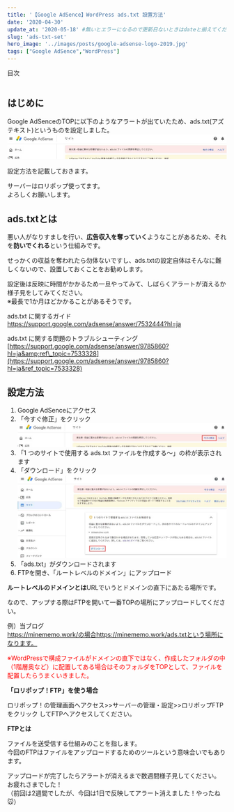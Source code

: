 ```yaml
---
title: '【Google AdSence】WordPress ads.txt 設置方法'
date: '2020-04-30'
update_at: '2020-05-18' #無いとエラーになるので更新日ないときはdateと揃えてください。
slug: 'ads-txt-set'
hero_image: '../images/posts/google-adsense-logo-2019.jpg'
tags: ["Google AdSence","WordPress"]
---
```


<div class="toc-title">目次</div>

```toc
```


はじめに
----

Google AdSenceのTOPに以下のようなアラートが出ていたため、ads.txt(アズテキスト)というものを設定しました。  
![ads-txtアラート](../images/posts/ads-txt01.jpg)

設定方法を記載しておきます。

サーバーはロリポップ使ってます。  
よろしくお願いします。

ads.txtとは
---------

悪い人がなりすましを行い、**広告収入を奪っていく**ようなことがあるため、それを**防いでくれる**という仕組みです。

せっかくの収益を奪われたら勿体ないですし、ads.txtの設定自体はそんなに難しくないので、設置しておくことをお勧めします。

設定後は反映に時間がかかるため一旦やってみて、しばらくアラートが消えるか様子見をしてみてください。  
※最長で1か月ほどかかることがあるそうです。

<div class="boxparts ref">
  <div class="title"></div>
  
ads.txt に関するガイド  
<https://support.google.com/adsense/answer/7532444?hl=ja>

ads.txt に関する問題のトラブルシューティング  
[https://support.google.com/adsense/answer/9785860?hl=ja&amp;ref\_topic=7533328](https://support.google.com/adsense/answer/9785860?hl=ja&ref_topic=7533328)
</div>


設定方法
----

1. Google AdSenceにアクセス
2. 「今すぐ修正」をクリック![ads-txt02](../images/posts/ads-txt02.jpg)
3. 「1 つのサイトで使用する ads.txt ファイルを作成する～」の枠が表示されます
4. 「ダウンロード」をクリック![ads-txt03](../images/posts/ads-txt03.jpg)
5. 「ads.txt」がダウンロードされます
6. FTPを開き、「ルートレベルのドメイン」にアップロード


<div class="boxparts point">
  <div class="title"></div>
  
**ルートレベルのドメインとは**URLでいうとドメインの直下にあたる場所です。  

なので、アップする際はFTPを開いて一番TOPの場所にアップロードしてください。

例）当ブログ  
https://minememo.work/の場合https://minememo.work/ads.txtという場所になります。

<span style="color: #ff0000;">※WordPressで構成ファイルがドメインの直下ではなく、作成したフォルダの中（1階層奥など）に配置してある場合はそのフォルダをTOPとして、ファイルを配置したらうまくいきました。</span>
</div>

<div class="boxparts memo">
  <div class="title"></div>
  
**「ロリポップ！FTP」を使う場合**   

ロリポップ！の管理画面へアクセス&gt;&gt;サーバーの管理・設定&gt;&gt;ロリポップFTPをクリック してFTPへアクセスしてください。
</div>


<div class="boxparts memo">
  <div class="title"></div>
  
**FTPとは**   

ファイルを送受信する仕組みのことを指します。  
今回のFTPはファイルをアップロードするためのツールという意味合いでもあります。
</div>


<div class="balloon">
  <div class="icon"></div>
  <div class="talk">
アップロードが完了したらアラートが消えるまで数週間様子見してください。<br>  
お疲れさまでした！<br>
（前回は2週間でしたが、今回は1日で反映してアラート消えました！やったね🐭）
  </div>
</div>
